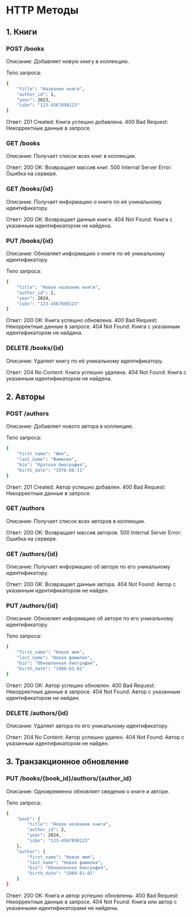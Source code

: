 # HTTP Методы

## 1. Книги

### POST /books
Описание: Добавляет новую книгу в коллекцию.

Тело запроса:
```sh
{
    "title": "Название книги",
    "author_id": 1,
    "year": 2023,
    "isbn": "123-4567890123"
}
```

Ответ:
201 Created: Книга успешно добавлена.
400 Bad Request: Некорректные данные в запросе.

### GET /books
Описание: Получает список всех книг в коллекции.

Ответ:
200 OK: Возвращает массив книг.
500 Internal Server Error: Ошибка на сервере.

### GET /books/{id}
Описание: Получает информацию о книге по её уникальному идентификатору.

Ответ:
200 OK: Возвращает данные книги.
404 Not Found: Книга с указанным идентификатором не найдена.

### PUT /books/{id}
Описание: Обновляет информацию о книге по её уникальному идентификатору.

Тело запроса:
```sh
{
    "title": "Новое название книги",
    "author_id": 1,
    "year": 2024,
    "isbn": "123-4567890123"
}
```

Ответ:
200 OK: Книга успешно обновлена.
400 Bad Request: Некорректные данные в запросе.
404 Not Found: Книга с указанным идентификатором не найдена.

### DELETE /books/{id}
Описание: Удаляет книгу по её уникальному идентификатору.

Ответ:
204 No Content: Книга успешно удалена.
404 Not Found: Книга с указанным идентификатором не найдена.

## 2. Авторы

### POST /authors
Описание: Добавляет нового автора в коллекцию.

Тело запроса:
```sh
{
    "first_name": "Имя",
    "last_name": "Фамилия",
    "bio": "Краткая биография",
    "birth_date": "1976-08-11"
}
```

Ответ:
201 Created: Автор успешно добавлен.
400 Bad Request: Некорректные данные в запросе.

### GET /authors
Описание: Получает список всех авторов в коллекции.

Ответ:
200 OK: Возвращает массив авторов.
500 Internal Server Error: Ошибка на сервере.

### GET /authors/{id}
Описание: Получает информацию об авторе по его уникальному идентификатору.

Ответ:
200 OK: Возвращает данные автора.
404 Not Found: Автор с указанным идентификатором не найден.

### PUT /authors/{id}
Описание: Обновляет информацию об авторе по его уникальному идентификатору.

Тело запроса:
```sh
{
    "first_name": "Новое имя",
    "last_name": "Новая фамилия",
    "bio": "Обновленная биография",
    "birth_date": "1980-01-01"
}
```

Ответ:
200 OK: Автор успешно обновлен.
400 Bad Request: Некорректные данные в запросе.
404 Not Found: Автор с указанным идентификатором не найден.

### DELETE /authors/{id}
Описание: Удаляет автора по его уникальному идентификатору.

Ответ:
204 No Content: Автор успешно удален.
404 Not Found: Автор с указанным идентификатором не найден.

## 3. Транзакционное обновление

### PUT /books/{book_id}/authors/{author_id}
Описание: Одновременно обновляет сведения о книге и авторе.

Тело запроса:
```sh
{
    "book": {
        "title": "Новое название книги",
        "author_id": 2,
        "year": 2024,
        "isbn": "123-4567890123"
    },
    "author": {
        "first_name": "Новое имя",
        "last_name": "Новая фамилия",
        "bio": "Обновленная биография",
        "birth_date": "1980-01-01"
    }
}
```

Ответ:
200 OK: Книга и автор успешно обновлены.
400 Bad Request: Некорректные данные в запросе.
404 Not Found: Книга или автор с указанными идентификаторами не найдены.
